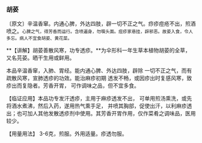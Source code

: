 ### 胡荽

〔原文〕辛温香窜。内通心脾，外达四肢，辟一切不正之气。痧疹痘疮不出，煎酒喷之。<small>心脾之气，得芳香而运行。含喷遍身，勿噀头面。痘疹家悬挂，辟邪恶。故荽入食，令人多忘。病人不宜食胡荽、黄花菜。</small>

**【讲解】胡荽善散风寒，功专透疹。**为伞形科一年生草本植物胡荽的全草，又名芫荽。晒干生用或鲜用。

本品辛温香窜，入肺、胃经。能内通心脾、外达四肢，辟除
一切不正之气，而有疏散风寒，宣肺透疹的功效。能治麻疹初期
透发不畅，或因疹出时复感风寒，致疹出而复隐者。芳香开胃，
可作调味之品，但不宜多食。

【临证应用】本品功专发汗透疹，主用于麻疹透发不出，
可单用煎汤熏洗，或先将酒水煮沸，然后入药，遂用热气熏手足，
并喷其胸部，促使出汗，以利麻疹透出；也可加人其他发散透疹剂中使用。其芳香开胃作用，仅作菜肴之调味品，医用较少。

【用量用法】 3-6克，煎服。外用适量。疹透勿服。
